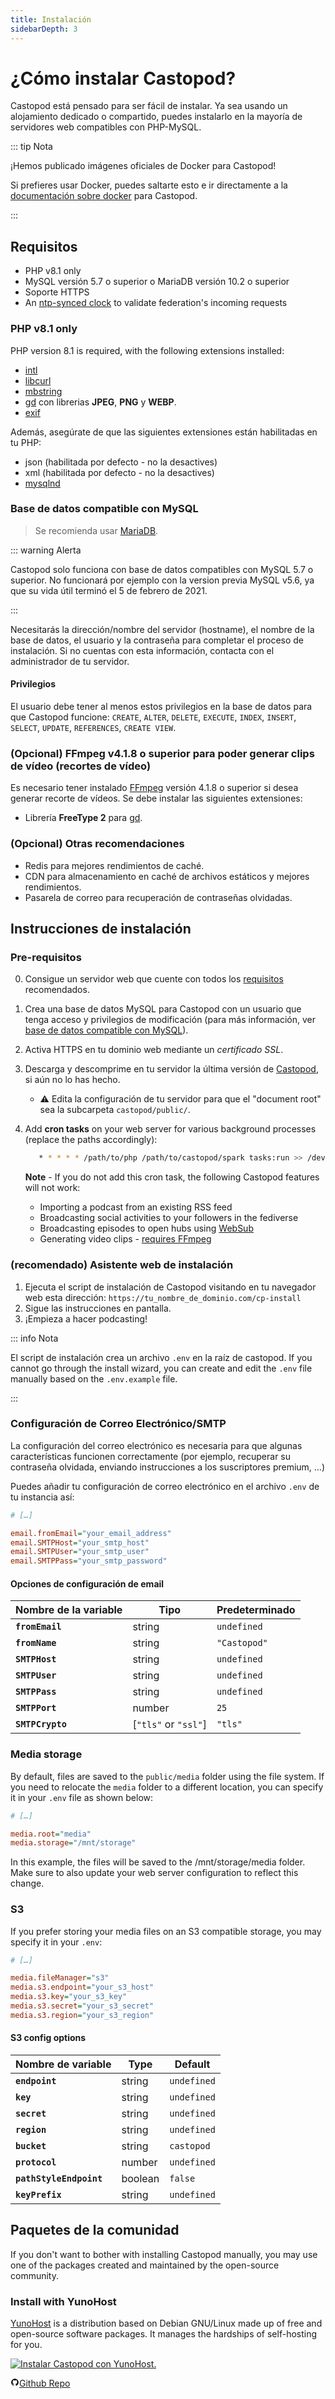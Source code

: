 ```yaml
---
title: Instalación
sidebarDepth: 3
---
```


# ¿Cómo instalar Castopod?

Castopod está pensado para ser fácil de instalar. Ya sea usando un alojamiento
dedicado o compartido, puedes instalarlo en la mayoría de servidores web
compatibles con PHP-MySQL.

::: tip Nota

¡Hemos publicado imágenes oficiales de Docker para Castopod!

Si prefieres usar Docker, puedes saltarte esto e ir directamente a la
[documentación sobre docker](./docker.md) para Castopod.

:::

## Requisitos

- PHP v8.1 only
- MySQL versión 5.7 o superior o MariaDB versión 10.2 o superior
- Soporte HTTPS
- An [ntp-synced clock](https://wiki.debian.org/NTP) to validate federation's
  incoming requests

### PHP v8.1 only

PHP version 8.1 is required, with the following extensions installed:

- [intl](https://php.net/manual/en/intl.requirements.php)
- [libcurl](https://php.net/manual/en/curl.requirements.php)
- [mbstring](https://php.net/manual/en/mbstring.installation.php)
- [gd](https://www.php.net/manual/en/image.installation.php) con librerias
  **JPEG**, **PNG** y **WEBP**.
- [exif](https://www.php.net/manual/en/exif.installation.php)

Además, asegúrate de que las siguientes extensiones están habilitadas en tu PHP:

- json (habilitada por defecto - no la desactives)
- xml (habilitada por defecto - no la desactives)
- [mysqlnd](https://php.net/manual/en/mysqlnd.install.php)

### Base de datos compatible con MySQL

> Se recomienda usar [MariaDB](https://mariadb.org).

::: warning Alerta

Castopod solo funciona con base de datos compatibles con MySQL 5.7 o superior.
No funcionará por ejemplo con la version previa MySQL v5.6, ya que su vida útil
terminó el 5 de febrero de 2021.

:::

Necesitarás la dirección/nombre del servidor (hostname), el nombre de la base de
datos, el usuario y la contraseña para completar el proceso de instalación. Si
no cuentas con esta información, contacta con el administrador de tu servidor.

#### Privilegios

El usuario debe tener al menos estos privilegios en la base de datos para que
Castopod funcione: `CREATE`, `ALTER`, `DELETE`, `EXECUTE`, `INDEX`, `INSERT`,
`SELECT`, `UPDATE`, `REFERENCES`, `CREATE VIEW`.

### (Opcional) FFmpeg v4.1.8 o superior para poder generar clips de vídeo (recortes de vídeo)

Es necesario tener instalado [FFmpeg](https://www.ffmpeg.org/) versión 4.1.8 o
superior si desea generar recorte de vídeos. Se debe instalar las siguientes
extensiones:

- Librería **FreeType 2** para
  [gd](https://www.php.net/manual/en/image.installation.php).

### (Opcional) Otras recomendaciones

- Redis para mejores rendimientos de caché.
- CDN para almacenamiento en caché de archivos estáticos y mejores rendimientos.
- Pasarela de correo para recuperación de contraseñas olvidadas.

## Instrucciones de instalación

### Pre-requisitos

0. Consigue un servidor web que cuente con todos los [requisitos](#requirements)
   recomendados.
1. Crea una base de datos MySQL para Castopod con un usuario que tenga acceso y
   privilegios de modificación (para más información, ver
   [base de datos compatible con MySQL](#mysql-compatible-database)).
2. Activa HTTPS en tu dominio web mediante un _certificado SSL_.
3. Descarga y descomprime en tu servidor la última versión de
   [Castopod](https://castopod.org/), si aún no lo has hecho.
   - ⚠️ Edita la configuración de tu servidor para que el "document root" sea la
     subcarpeta `castopod/public/`.
4. Add **cron tasks** on your web server for various background processes
   (replace the paths accordingly):

   ```bash
      * * * * * /path/to/php /path/to/castopod/spark tasks:run >> /dev/null 2>&1
   ```

   **Note** - If you do not add this cron task, the following Castopod features
   will not work:

   - Importing a podcast from an existing RSS feed
   - Broadcasting social activities to your followers in the fediverse
   - Broadcasting episodes to open hubs using
     [WebSub](https://en.wikipedia.org/wiki/WebSub)
   - Generating video clips -
     [requires FFmpeg](#optional-ffmpeg-v418-or-higher-for-video-clips)

### (recomendado) Asistente web de instalación

1. Ejecuta el script de instalación de Castopod visitando en tu navegador web
   esta dirección: `https://tu_nombre_de_dominio.com/cp-install`
2. Sigue las instrucciones en pantalla.
3. ¡Empieza a hacer podcasting!

::: info Nota

El script de instalación crea un archivo `.env` en la raíz de castopod. If you
cannot go through the install wizard, you can create and edit the `.env` file
manually based on the `.env.example` file.

:::

### Configuración de Correo Electrónico/SMTP

La configuración del correo electrónico es necesaria para que algunas
características funcionen correctamente (por ejemplo, recuperar su contraseña
olvidada, enviando instrucciones a los suscriptores premium, …)

Puedes añadir tu configuración de correo electrónico en el archivo `.env` de tu
instancia así:

```ini
# […]

email.fromEmail="your_email_address"
email.SMTPHost="your_smtp_host"
email.SMTPUser="your_smtp_user"
email.SMTPPass="your_smtp_password"
```

#### Opciones de configuración de email

| Nombre de la variable | Tipo                 | Predeterminado |
| --------------------- | -------------------- | -------------- |
| **`fromEmail`**       | string               | `undefined`    |
| **`fromName`**        | string               | `"Castopod"`   |
| **`SMTPHost`**        | string               | `undefined`    |
| **`SMTPUser`**        | string               | `undefined`    |
| **`SMTPPass`**        | string               | `undefined`    |
| **`SMTPPort`**        | number               | `25`           |
| **`SMTPCrypto`**      | [`"tls"` or `"ssl"`] | `"tls"`        |

### Media storage

By default, files are saved to the `public/media` folder using the file system.
If you need to relocate the `media` folder to a different location, you can
specify it in your `.env` file as shown below:

```ini
# […]

media.root="media"
media.storage="/mnt/storage"
```

In this example, the files will be saved to the /mnt/storage/media folder. Make
sure to also update your web server configuration to reflect this change.

### S3

If you prefer storing your media files on an S3 compatible storage, you may
specify it in your `.env`:

```ini
# […]

media.fileManager="s3"
media.s3.endpoint="your_s3_host"
media.s3.key="your_s3_key"
media.s3.secret="your_s3_secret"
media.s3.region="your_s3_region"
```

#### S3 config options

| Nombre de variable      | Type    | Default     |
| ----------------------- | ------- | ----------- |
| **`endpoint`**          | string  | `undefined` |
| **`key`**               | string  | `undefined` |
| **`secret`**            | string  | `undefined` |
| **`region`**            | string  | `undefined` |
| **`bucket`**            | string  | `castopod`  |
| **`protocol`**          | number  | `undefined` |
| **`pathStyleEndpoint`** | boolean | `false`     |
| **`keyPrefix`**         | string  | `undefined` |

## Paquetes de la comunidad

If you don't want to bother with installing Castopod manually, you may use one
of the packages created and maintained by the open-source community.

### Install with YunoHost

[YunoHost](https://yunohost.org/) is a distribution based on Debian GNU/Linux
made up of free and open-source software packages. It manages the hardships of
self-hosting for you.

<div class="flex flex-wrap items-center gap-4">

<a href="https://install-app.yunohost.org/?app=castopod" target="_blank" rel="noopener noreferrer">
   <img src="https://install-app.yunohost.org/install-with-yunohost.svg" alt="Instalar Castopod con YunoHost." class="align-middle" />
</a>

<a href="https://github.com/YunoHost-Apps/castopod_ynh" target="_blank" rel="noopener noreferrer" class="inline-flex items-center px-4 py-[.3rem] mx-auto font-semibold text-center text-black rounded-md gap-x-1 border-2 border-solid border-[#333] hover:no-underline hover:bg-gray-100"><svg
   xmlns="http://www.w3.org/2000/svg" viewBox="0 0 24 24" width="1em" height="1em"
   class="text-xl"><path fill="none" d="M0 0h24v24H0z"/><path d="M12 2A10 10 0 0 0 2 12a10 10 0 0 0 6.84 9.49c.5.09.69-.21.69-.48l-.02-1.86c-2.51.46-3.16-.61-3.36-1.18-.11-.28-.6-1.17-1.02-1.4-.35-.2-.85-.66-.02-.67.79-.01 1.35.72 1.54 1.02.9 1.52 2.34 1.1 2.91.83a2.1 2.1 0 0 1 .64-1.34c-2.22-.25-4.55-1.11-4.55-4.94A3.9 3.9 0 0 1 6.68 8.8a3.6 3.6 0 0 1 .1-2.65s.83-.27 2.75 1.02a9.28 9.28 0 0 1 2.5-.34c.85 0 1.7.12 2.5.34 1.9-1.3 2.75-1.02 2.75-1.02.54 1.37.2 2.4.1 2.65.63.7 1.02 1.58 1.02 2.68 0 3.84-2.34 4.7-4.56 4.94.36.31.67.91.67 1.85l-.01 2.75c0 .26.19.58.69.48A10.02 10.02 0 0 0 22 12 10 10 0 0 0 12 2z"/></svg>Github
Repo</a>

</div>
